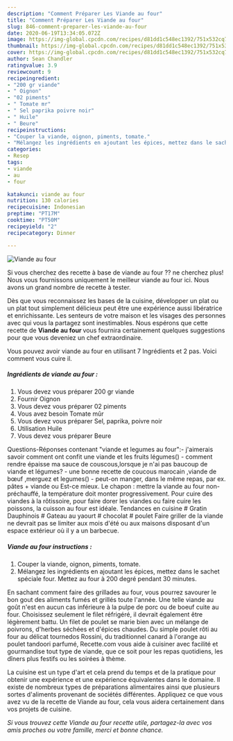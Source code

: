 ```yaml
---
description: "Comment Préparer Les Viande au four"
title: "Comment Préparer Les Viande au four"
slug: 846-comment-preparer-les-viande-au-four
date: 2020-06-19T13:34:05.072Z
image: https://img-global.cpcdn.com/recipes/d81dd1c548ec1392/751x532cq70/viande-au-four-photo-principale-de-la-recette.jpg
thumbnail: https://img-global.cpcdn.com/recipes/d81dd1c548ec1392/751x532cq70/viande-au-four-photo-principale-de-la-recette.jpg
cover: https://img-global.cpcdn.com/recipes/d81dd1c548ec1392/751x532cq70/viande-au-four-photo-principale-de-la-recette.jpg
author: Sean Chandler
ratingvalue: 3.9
reviewcount: 9
recipeingredient:
- "200 gr viande"
- " Oignon"
- "02 piments"
- " Tomate mr"
- " Sel paprika poivre noir"
- " Huile"
- " Beure"
recipeinstructions:
- "Couper la viande, oignon, piments, tomate."
- "Mélangez les ingrédients en ajoutant les épices, mettez dans le sachet spéciale four. Mettez au four à 200 degré pendant 30 minutes."
categories:
- Resep
tags:
- viande
- au
- four

katakunci: viande au four 
nutrition: 130 calories
recipecuisine: Indonesian
preptime: "PT17M"
cooktime: "PT50M"
recipeyield: "2"
recipecategory: Dinner

---
```



![Viande au four](https://img-global.cpcdn.com/recipes/d81dd1c548ec1392/751x532cq70/viande-au-four-photo-principale-de-la-recette.jpg)

Si vous cherchez des recette à base de viande au four ?? ne cherchez plus! Nous vous fournissons uniquement le meilleur viande au four ici. Nous avons un grand nombre de recette à tester.

Dès que vous reconnaissez les bases de la cuisine, développer un plat ou un plat tout simplement délicieux peut être une expérience aussi libératrice et enrichissante. Les senteurs de votre maison et les visages des personnes avec qui vous la partagez sont inestimables. Nous espérons que cette recette de <strong> Viande au four </strong> vous fournira certainement quelques suggestions pour que vous deveniez un chef extraordinaire.

<!--inarticleads1-->

Vous pouvez avoir viande au four en utilisant 7 Ingrédients et 2 pas. Voici comment vous cuire il.

##### Ingrédients de viande au four :

1. Vous devez vous préparer 200 gr viande
1. Fournir  Oignon
1. Vous devez vous préparer 02 piments
1. Vous avez besoin  Tomate mûr
1. Vous devez vous préparer  Sel, paprika, poivre noir
1. Utilisation  Huile
1. Vous devez vous préparer  Beure


Questions-Réponses contenant &#34;viande et legumes au four&#34;:- j&#39;aimerais savoir comment ont confit une viande et les fruits légumes() - comment rendre épaisse ma sauce de couscous,lorsque je n&#39;ai pas baucoup de viande et légumes? - une bonne recette de coucous marocain ,viande de bœuf ,merguez et legumes() - peut-on manger, dans le même repas, par ex. pâtes + viande ou Est-ce mieux. Le chapon : mettre la viande au four non-préchauffé, la température doit monter progressivement. Pour cuire des viandes à la rôtissoire, pour faire dorer les viandes ou faire cuire les poissons, la cuisson au four est idéale. Tendances en cuisine # Gratin Dauphinois # Gateau au yaourt # chocolat # poulet Faire griller de la viande ne devrait pas se limiter aux mois d&#39;été ou aux maisons disposant d&#39;un espace extérieur où il y a un barbecue. 

<!--inarticleads2-->

##### Viande au four instructions :

1. Couper la viande, oignon, piments, tomate.
1. Mélangez les ingrédients en ajoutant les épices, mettez dans le sachet spéciale four. Mettez au four à 200 degré pendant 30 minutes.


En sachant comment faire des grillades au four, vous pourrez savourer le bon gout des aliments fumés et grillés toute l&#39;année. Une telle viande au goût n&#39;est en aucun cas inférieure à la pulpe de porc ou de boeuf cuite au four. Choisissez seulement le filet réfrigéré, il devrait également être légèrement battu. Un filet de poulet se marie bien avec un mélange de poivrons, d&#39;herbes séchées et d&#39;épices chaudes. Du simple poulet rôti au four au délicat tournedos Rossini, du traditionnel canard à l&#39;orange au poulet tandoori parfumé, Recette.com vous aide à cuisiner avec facilité et gourmandise tout type de viande, que ce soit pour les repas quotidiens, les dîners plus festifs ou les soirées à thème. 

<!--inarticleads1-->

<p>
La cuisine est un type d'art et cela prend du temps et de la pratique pour obtenir une expérience et une expérience équivalentes dans le domaine. Il existe de nombreux types de préparations alimentaires ainsi que plusieurs sortes d'aliments provenant de sociétés différentes. Appliquez ce que vous avez vu de la recette de Viande au four, cela vous aidera certainement dans vos projets de cuisine.
</p>

<p>
<i>Si vous trouvez cette Viande au four recette utile, partagez-la avec vos amis proches ou votre famille, merci et bonne chance.</i>
</p>
